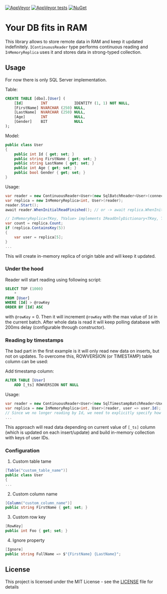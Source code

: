 [![AppVeyor](https://img.shields.io/appveyor/ci/sergeykonkin/inmemorydb.svg?style=flat-square)](https://ci.appveyor.com/project/sergeykonkin/inmemorydb)
[![AppVeyor tests](https://img.shields.io/appveyor/tests/sergeykonkin/inmemorydb.svg?style=flat-square)](https://ci.appveyor.com/project/sergeykonkin/inmemorydb/build/tests)
[![NuGet](https://img.shields.io/nuget/v/InMemoryDb.svg?style=flat-square)](https://www.nuget.org/packages/InMemoryDb/)

# Your DB fits in RAM

This library allows to store remote data in RAM and keep it updated indefinitely. `IContinuousReader` type performs continuous reading and `InMemoryReplica` uses it and stores data in strong-typed collection.

## Usage

For now there is only SQL Server implementation.

Table:
```sql
CREATE TABLE [dbo].[User] (
    [Id]        INT            IDENTITY (1, 1) NOT NULL,
    [FirstName] NVARCHAR (250) NULL,
    [LastName]  NVARCHAR (250) NULL,
    [Age]       INT            NULL,
    [Gender]    BIT            NULL
);
```
Model:
```csharp
public class User
{
    public int Id { get; set; }
    public string FirstName { get; set; }
    public string LastName { get; set; }
    public int Age { get; set; }
    public bool Gender { get; set; }
}
```
Usage:
```csharp
var reader = new ContinuousReader<User>(new SqlBatchReader<User>(connectionString));
var replica = new InMemoryReplica<int, User>(reader);
reader.Start();
await reader.WhenInitialReadFinished(); // or -> await replica.WhenInitialReadFinished();

// InMemoryReplica<TKey, TValue> implements IReadOnlyDictionary<TKey, TValue>:
var count = replica.Count;
if (replica.ContainsKey(5))
{
    var user = replica[5];
}
...
```

This will create in-memory replica of origin table and will keep it updated.
### Under the hood
Reader will start reading using following script:
```sql
SELECT TOP (1000)
    *
FROM [User]
WHERE [Id] > @rowKey
ORDER BY [Id] ASC
```
with `@rowKey` = 0.
Then it will increment `@rowKey` with the max value of `Id` in the current batch. After whole data is read it will keep polling database with 200ms delay (configurable through constructor).

### Reading by timestamps

The bad part in the first example is it will only read new data on inserts, but not on updates. To overcome this, ROWVERSION (or TIMESTAMP) table column can be used:

Add timestamp column:
```sql
ALTER TABLE [User]
    ADD [_ts] ROWVERSION NOT NULL
```
Usage:
```csharp
var reader = new ContinuousReader<User>(new SqlTimestampBatchReader<User>(connectionString));
var replica = new InMemoryReplica<int, User>(reader, user => user.Id);
// Since we no longer reading by Id, we need to explicitly specify how to build the local index
...
```
This approach will read data depending on current value of `[_ts]` column (which is updated on each insert/update) and build in-memory collection with keys of user IDs.

### Configuration

1. Custom table tame

```csharp
[Table("custom_table_name")]
public class User
{
...
```

2. Custom column name
```csharp
[Column("custom_column_name")]
public string FirstName { get; set; }
```

3. Custom row key
```csharp
[RowKey]
public int Foo { get; set; }
```

4. Ignore property
```csharp
[Ignore]
public string FullName => $"{FirstName} {LastName}";
```

## License

This project is licensed under the MIT License - see the [LICENSE](LICENSE) file for details